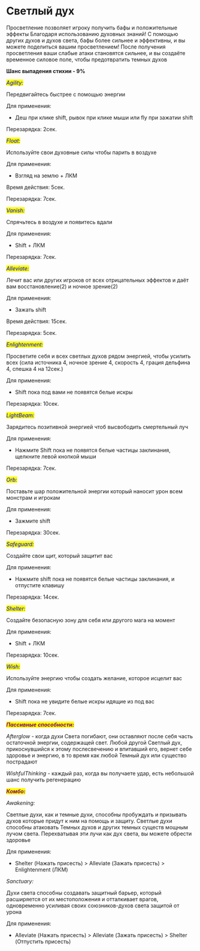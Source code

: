 # Светлый дух

&#x20;Просветление позволяет игроку получить бафы и положительные эффекты Благодаря использованию духовных знаний! С помощью других духов и духов света, бафы более сильнее и эффективны, и вы можете поделиться вашим просветлением! После получения просветления ваши слабые атаки становятся сильнее, и вы создаёте временное силовое поле, чтобы предотвратить темных духов

**Шанс выпадения стихии - 9%**&#x20;

_<mark style="color:blue;">Agility:</mark>_

Передвигайтесь быстрее с помощью энергии

Для применения:&#x20;

* &#x20;Деш при клике shift, рывок  при клике мыши или fly при зажатии shift

Перезарядка: 2сек.

_<mark style="color:blue;">Float:</mark>_

Используйте свои духовные силы чтобы парить в воздухе

Для применения:&#x20;

* &#x20;Взгляд на землю + ЛКМ

Время действия: 5сек.

Перезарядка: 7сек.

_<mark style="color:blue;">Vanish:</mark>_

Спрячьтесь в воздухе и появитесь вдали

Для применения:&#x20;

* &#x20;Shift + ЛКМ

Перезарядка: 7сек.

_<mark style="color:blue;">Alleviate:</mark>_

Лечит вас или других игроков от всех отрицательных эффектов  и даёт вам восстановление(2) и ночное зрение(2)&#x20;

Для применения:&#x20;

* &#x20;Зажать shift

Время действия: 15сек.

Перезарядка: 5сек.

_<mark style="color:blue;">Enlightenment:</mark>_

Просветите себя и всех светлых духов рядом энергией, чтобы усилить всех (сила источника 4, ночное зрение 4, скорость 4, грация дельфина 4, спешка 4 на 12сек.)

Для применения:&#x20;

* &#x20;Shift пока под вами не появятся белые искры

Перезарядка: 10сек.

_<mark style="color:blue;">LightBeam:</mark>_

Зарядитесь позитивной энергией чтоб высвободить смертельный луч

Для применения:&#x20;

* &#x20;Нажмите Shift пока не появятся белые частицы заклинания, щелкните левой кнопкой мыши

Перезарядка: 7сек.

_<mark style="color:blue;">Orb:</mark>_

Поставьте шар положительной энергии который наносит урон всем монстрам и игрокам

Для применения:&#x20;

* &#x20;Зажмите shift

Перезарядка: 30сек.

_<mark style="color:blue;">Safeguard:</mark>_

Создайте свои щит, который защитит вас

Для применения:&#x20;

* &#x20;Нажмите shift пока не появятся белые частицы заклинания, и отпустите клавишу

Перезарядка: 14сек.

_<mark style="color:blue;">Shelter:</mark>_

Создайте безопасную зону для себя или другого мага на момент

Для применения:&#x20;

* &#x20;Shift + ЛКМ

Перезарядка: 10сек.

_<mark style="color:blue;">Wish:</mark>_

Используйте энергию чтобы создать желание, которое исцелит вас

Для применения:&#x20;

* &#x20;Shift пока не увидите белые искры идящие из под вас

Перезарядка: 7сек.

_<mark style="color:purple;">**Пассивные способности:**</mark>_

_Afterglow_ - когда духи Света погибают, они оставляют после себя часть остаточной энергии, содержащей свет. Любой другой Светлый дух, прикоснувшийся к этому послесвечению и впитавший его, вернет себе здоровье и энергию, в то время как любой Темный дух или существо пострадают

_WishfulThinking_ - каждый раз, когда вы получаете удар, есть небольшой шанс получить регенерацию

_<mark style="color:purple;">**Комбо:**</mark>_

_Awakening:_

Светлые духи, как и темные духи, способны пробуждать и призывать духов которые придут к ним на помощь и защиту. Светлые духи способны атаковать Темных духов и других темных существ мощным лучом света. Перехватывая эти лучи как дух света, вы можете обрести здоровье

Для применения:

* Shelter (Нажать присесть) > Alleviate (Зажать присесть) > Enlightenment (ЛКМ)&#x20;

_Sanctuary:_

Духи света способны создавать защитный барьер, который расширяется от их местоположения и отталкивает врагов, одновременно усиливая своих союзников-духов света защитой от урона

Для применения:

* Alleviate (Нажать присесть) > Alleviate (Зажать присесть) > Shelter (Отпустить присесть)
